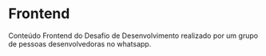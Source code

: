 # Frontend

Conteúdo Frontend do Desafio de Desenvolvimento realizado por um grupo de 
pessoas desenvolvedoras no whatsapp.
